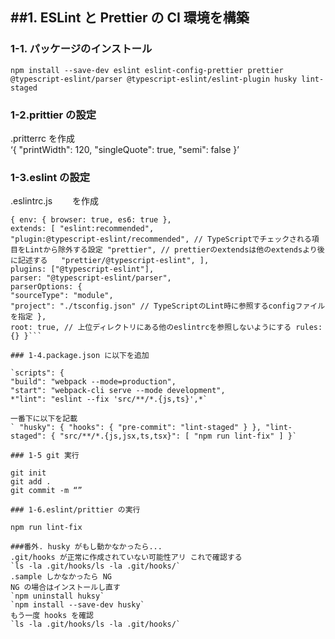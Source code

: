 ## ##1. ESLint と Prettier の CI 環境を構築  

### 1-1. パッケージのインストール  
```npm install --save-dev eslint eslint-config-prettier prettier @typescript-eslint/parser @typescript-eslint/eslint-plugin husky lint-staged```

### 1-2.prittier の設定  
.pritterrc を作成  
‘{
"printWidth": 120,
"singleQuote": true,
"semi": false
}’  

### 1-3.eslint の設定  
.eslintrc.js 　　を作成  
```module.exports =   
{ env: { browser: true, es6: true },  
extends: [ "eslint:recommended",  
"plugin:@typescript-eslint/recommended", // TypeScriptでチェックされる項目をLintから除外する設定 "prettier", // prettierのextendsは他のextendsより後に記述する   "prettier/@typescript-eslint", ],  
plugins: ["@typescript-eslint"],  
parser: "@typescript-eslint/parser",  
parserOptions: {  
"sourceType": "module",  
"project": "./tsconfig.json" // TypeScriptのLint時に参照するconfigファイルを指定 },  
root: true, // 上位ディレクトリにある他のeslintrcを参照しないようにする rules: {} }```   

### 1-4.package.json に以下を追加  

`scripts": {  
"build": "webpack --mode=production",  
"start": "webpack-cli serve --mode development",  
*"lint": "eslint --fix 'src/**/*.{js,ts}',*`  

一番下に以下を記載  
` "husky": { "hooks": { "pre-commit": "lint-staged" } }, "lint-staged": { "src/**/*.{js,jsx,ts,tsx}": [ "npm run lint-fix" ] }`  

### 1-5 git 実行  

git init  
git add .  
git commit -m “”  

### 1-6.eslint/prittier の実行  

npm run lint-fix  

###番外. husky がもし動かなかったら...  
.git/hooks が正常に作成されていない可能性アリ これで確認する  
`ls -la .git/hooks/ls -la .git/hooks/`  
.sample しかなかったら NG  
NG の場合はインストールし直す  
`npm uninstall huksy`  
`npm install --save-dev husky`  
もう一度 hooks を確認  
`ls -la .git/hooks/ls -la .git/hooks/`  
